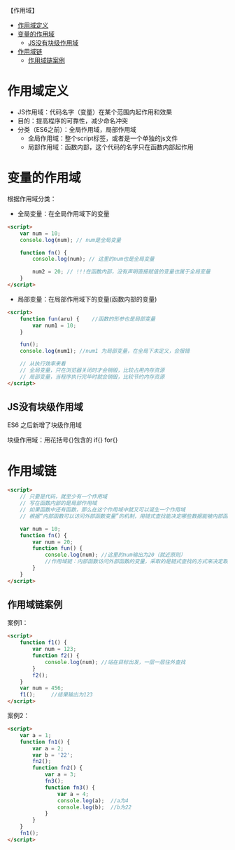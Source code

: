 【作用域】

- [作用域定义](#作用域定义)
- [变量的作用域](#变量的作用域)
	- [JS没有块级作用域](#js没有块级作用域)
- [作用域链](#作用域链)
	- [作用域链案例](#作用域链案例)

# 作用域定义

- JS作用域：代码名字（变量）在某个范围内起作用和效果
- 目的：提高程序的可靠性，减少命名冲突
- 分类（ES6之前）：全局作用域，局部作用域
  - 全局作用域：整个script标签，或者是一个单独的js文件
  - 局部作用域：函数内部，这个代码的名字只在函数内部起作用


# 变量的作用域

根据作用域分类：

- 全局变量：在全局作用域下的变量

```html
<script>
	var num = 10;
	console.log(num); // num是全局变量

	function fn() {
		console.log(num); // 这里的num也是全局变量

		num2 = 20; // !!!在函数内部，没有声明直接赋值的变量也属于全局变量 
	}
</script>
```

- 局部变量：在局部作用域下的变量(函数内部的变量)

```html
<script>
	function fun(aru) {    //函数的形参也是局部变量
		var num1 = 10;
	}

	fun();
	console.log(num1); //num1 为局部变量，在全局下未定义，会报错

	// 从执行效率来看
	// 全局变量，只在浏览器关闭时才会销毁，比较占用内存资源
	// 局部变量，当程序执行完毕时就会销毁，比较节约内存资源
</script>
```

## JS没有块级作用域

ES6 之后新增了块级作用域

块级作用域：用花括号{}包含的 if{} for{}


# 作用域链

```html
<script>
	// 只要是代码，就至少有一个作用域
	// 写在函数内部的是局部作用域
	// 如果函数中还有函数，那么在这个作用域中就又可以诞生一个作用域
	// 根据“内部函数可以访问外部函数变量”的机制，用链式查找能决定哪些数据能被内部函数访问，这就成为作用域链

	var num = 10;
	function fn() {
		var num = 20;
		function fun() {
			console.log(num); //这里的num输出为20（就近原则）
			//作用域链：内部函数访问外部函数的变量，采取的是链式查找的方式来决定取哪个值，这种结构称为作用域链（就近原则）
		}
	}
</script>
```

## 作用域链案例

案例1：
```html
<script>
	function f1() {
		var num = 123;
		function f2() {
			console.log(num); //站在目标出发，一层一层往外查找
		}
		f2();
	}
	var num = 456;
	f1();     //结果输出为123
</script>
```

案例2：

```html
<script>
	var a = 1;
	function fn1() {
		var a = 2;
		var b = '22';
		fn2();
		function fn2() {
			var a = 3;
			fn3();
			function fn3() {
				var a = 4;
				console.log(a);  //a为4
				console.log(b);  //b为22
			}
		}
	}
	fn1();
</script>
```